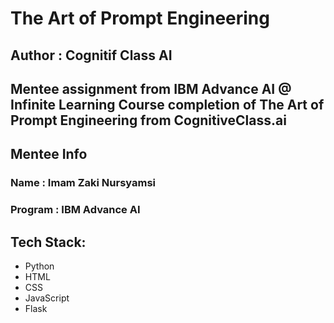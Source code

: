 # The Art of Prompt Engineering
## Author : Cognitif Class AI

Mentee assignment from IBM Advance AI @ Infinite Learning
Course completion of The Art of Prompt Engineering from CognitiveClass.ai
----

## Mentee Info
### Name : Imam Zaki Nursyamsi
### Program : IBM Advance AI

## Tech Stack:
- Python
- HTML
- CSS
- JavaScript
- Flask
